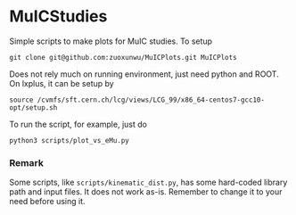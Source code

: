 # MuICStudies

Simple scripts to make plots for MuIC studies.
To setup

`git clone git@github.com:zuoxunwu/MuICPlots.git MuICPlots`

Does not rely much on running environment, just need python and ROOT. On lxplus, it can be setup by

`source /cvmfs/sft.cern.ch/lcg/views/LCG_99/x86_64-centos7-gcc10-opt/setup.sh`

To run the script, for example, just do 

`python3 scripts/plot_vs_eMu.py`


### Remark

Some scripts, like `scripts/kinematic_dist.py`, has some hard-coded library path and input files. 
It does not work as-is. Remember to change it to your need before using it.
